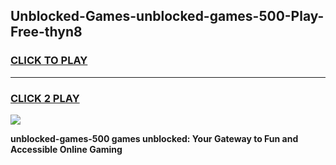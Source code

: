 
## Unblocked-Games-unblocked-games-500-Play-Free-thyn8
<h3>
<a href="https://premium76.site?title=unblocked-games-500&ref=18A">CLICK TO PLAY</a></h3>
<hr>

<h3>
<a href="https://premium76.site?title=unblocked-games-500&ref=18A">CLICK 2 PLAY</a>
  
</h3>

<a href="https://premium76.site?title=unblocked-games-500&ref=18A"><img src="https://clearcache.store/games.png"></a>


**unblocked-games-500 games unblocked: Your Gateway to Fun and Accessible Online Gaming**
